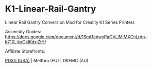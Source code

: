# K1-Linear-Rail-Gantry

Linear Rail Gantry Conversion Mod for Creality K1 Series Printers

Assembly Guides: https://docs.google.com/document/d/1SqA1cdwyPaCVLiMiMXChLrdn-k710LjkxOklKdxjZtY/

Affiliate Storefronts:

[PD3D (USA)](https://peedee3d.com/collections/all-products/products/linear-rail-gantry-kit-for-k1-series-by-bootycall-jones)  |  Meltbro (EU)  |  DREMC (AU)
